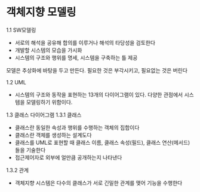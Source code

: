# 객체지향 모델링

1.1 SW모델링
- 서로의 해석을 공유해 합의를 이루거나 해석의 타당성을 검토한다
- 개발할 시스템의 모습을 가시화
- 시스템의 구조와 행위를 명세, 시스템을 구축하는 틀 제공

모델은 추상화에 바탕을 두고 만든다. 필요한 것은 부각시키고, 필요없는 것은 버린다

1.2 UML
- 시스템의 구조와 동작을 표현하는 13개의 다이어그램이 있다. 다양한 관점에서 시스템을 모델링하기 위함이다.

1.3 클래스 다이어그램
1.3.1 클래스
- 클래스란 동일한 속성과 행위를 수행하는 객체의 집합이다
- 클래스란 객체를 생성하는 설계도다
- 클래스를 UML로 표현할 때 클래스 이름, 클래스 속성(필드), 클래스 연산(메서드)들을 기술한다
- 접근제어자로 외부에 얼만큼 공개하는지 나타낸다

1.3.2 관계
- 객체지향 시스템은 다수의 클래스가 서로 긴밀한 관계를 맺어 기능을 수행한다